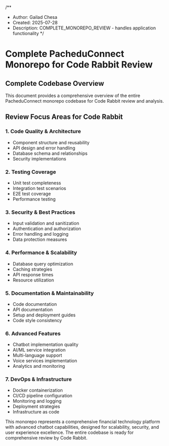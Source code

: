 /**
 * Author: Gailad Chesa
 * Created: 2025-07-28
 * Description: COMPLETE_MONOREPO_REVIEW - handles application functionality
 */

# Complete PacheduConnect Monorepo for Code Rabbit Review
## Complete Codebase Overview
This document provides a comprehensive overview of the entire PacheduConnect monorepo codebase for Code Rabbit review and analysis.

## Review Focus Areas for Code Rabbit

### 1. Code Quality & Architecture
- Component structure and reusability
- API design and error handling
- Database schema and relationships
- Security implementations

### 2. Testing Coverage
- Unit test completeness
- Integration test scenarios
- E2E test coverage
- Performance testing

### 3. Security & Best Practices
- Input validation and sanitization
- Authentication and authorization
- Error handling and logging
- Data protection measures

### 4. Performance & Scalability
- Database query optimization
- Caching strategies
- API response times
- Resource utilization

### 5. Documentation & Maintainability
- Code documentation
- API documentation
- Setup and deployment guides
- Code style consistency

### 6. Advanced Features
- Chatbot implementation quality
- AI/ML service integration
- Multi-language support
- Voice services implementation
- Analytics and monitoring

### 7. DevOps & Infrastructure
- Docker containerization
- CI/CD pipeline configuration
- Monitoring and logging
- Deployment strategies
- Infrastructure as code

This monorepo represents a comprehensive financial technology platform with advanced chatbot capabilities, designed for scalability, security, and user experience excellence. The entire codebase is ready for comprehensive review by Code Rabbit.
